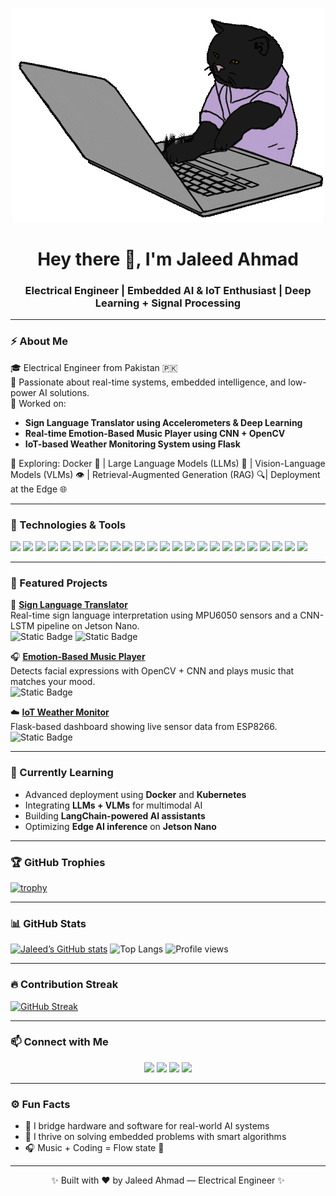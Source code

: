 <p align="center">
  <img src="https://github.com/JaleedAhmad/JaleedAhmad/blob/main/Cat.gif?raw=true" alt="Banner GIF" />
</p>

<h1 align="center">Hey there 👋, I'm Jaleed Ahmad</h1>
<h3 align="center">Electrical Engineer | Embedded AI & IoT Enthusiast | Deep Learning + Signal Processing</h3>

---

### ⚡ About Me

🎓 Electrical Engineer from Pakistan 🇵🇰  
🔬 Passionate about real-time systems, embedded intelligence, and low-power AI solutions.  
🤖 Worked on:
- **Sign Language Translator using Accelerometers & Deep Learning**
- **Real-time Emotion-Based Music Player using CNN + OpenCV**
- **IoT-based Weather Monitoring System using Flask**

🌱 Exploring: Docker 🐳 | Large Language Models (LLMs) 🧠 | Vision-Language Models (VLMs) 👁️ | Retrieval-Augmented Generation (RAG) 🔍| Deployment at the Edge 🌐

---

### 🧰 Technologies & Tools

<p align="left">
  <img src="https://img.shields.io/badge/C-00599C?style=for-the-badge&logo=c&logoColor=white"/>
  <img src="https://img.shields.io/badge/C++-00599C?style=for-the-badge&logo=c%2B%2B&logoColor=white"/>
  <img src="https://img.shields.io/badge/Assembly-6E4C13?style=for-the-badge&logo=gnuassembly&logoColor=white"/>
  <img src="https://img.shields.io/badge/MATLAB-0076A8?style=for-the-badge&logo=mathworks&logoColor=white"/>
  <img src="https://img.shields.io/badge/HTML5-E34F26?style=for-the-badge&logo=html5&logoColor=white"/>
  <img src="https://img.shields.io/badge/CSS3-1572B6?style=for-the-badge&logo=css3&logoColor=white"/>
  <img src="https://img.shields.io/badge/Python-3776AB?style=for-the-badge&logo=python&logoColor=white"/>
  <img src="https://img.shields.io/badge/Node.js-339933?style=for-the-badge&logo=nodedotjs&logoColor=white"/>
  <img src="https://img.shields.io/badge/Git-F05032?style=for-the-badge&logo=git&logoColor=white"/>
  <img src="https://img.shields.io/badge/HuggingFace-FFBF00?style=for-the-badge&logo=huggingface&logoColor=black"/>
  <img src="https://img.shields.io/badge/LangChain-1C3C3C?style=for-the-badge&logo=langchain&logoColor=white"/>
  <img src="https://img.shields.io/badge/LLM-7B68EE?style=for-the-badge&logo=openai&logoColor=white"/>
  <img src="https://img.shields.io/badge/VLM-4682B4?style=for-the-badge&logo=openai&logoColor=white"/>
  <img src="https://img.shields.io/badge/Stable%20Diffusion-FF69B4?style=for-the-badge&logo=stabilityai&logoColor=white"/>
  <img src="https://img.shields.io/badge/PyTorch-EE4C2C?style=for-the-badge&logo=pytorch&logoColor=white"/>
  <img src="https://img.shields.io/badge/TensorFlow-FF6F00?style=for-the-badge&logo=tensorflow&logoColor=white"/>
  <img src="https://img.shields.io/badge/Keras-D00000?style=for-the-badge&logo=keras&logoColor=white"/>
  <img src="https://img.shields.io/badge/OpenCV-5C3EE8?style=for-the-badge&logo=opencv&logoColor=white"/>
  <img src="https://img.shields.io/badge/Arduino-00979D?style=for-the-badge&logo=arduino&logoColor=white"/>
  <img src="https://img.shields.io/badge/Jetson%20Nano-76B900?style=for-the-badge&logo=nvidia&logoColor=white"/>
  <img src="https://img.shields.io/badge/Streamlit-FF4B4B?style=for-the-badge&logo=streamlit&logoColor=white"/>
  <img src="https://img.shields.io/badge/Flask-000000?style=for-the-badge&logo=flask&logoColor=white"/>
  <img src="https://img.shields.io/badge/Docker-2496ED?style=for-the-badge&logo=docker&logoColor=white"/>
  <img src="https://img.shields.io/badge/Linux-FCC624?style=for-the-badge&logo=linux&logoColor=black"/>
</p>

---

### 🔬 Featured Projects

🚀 **[Sign Language Translator](https://github.com/JaleedAhmad/Sign-Language-Translator)**  
Real-time sign language interpretation using MPU6050 sensors and a CNN-LSTM pipeline on Jetson Nano.  
![Static Badge](https://img.shields.io/badge/Type-Embedded%20AI-blue) ![Static Badge](https://img.shields.io/badge/Platform-Jetson%20Nano-green)

🎧 **[Emotion-Based Music Player](https://github.com/JaleedAhmad/Emotion-Music-Player)**  
Detects facial expressions with OpenCV + CNN and plays music that matches your mood.  
![Static Badge](https://img.shields.io/badge/Tech-OpenCV%20%7C%20CNN-orange)

☁️ **[IoT Weather Monitor](https://github.com/JaleedAhmad/IoT-Weather-Monitor)**  
Flask-based dashboard showing live sensor data from ESP8266.  
![Static Badge](https://img.shields.io/badge/Tech-IoT%20%7C%20Flask-blueviolet)

---

### 🌱 Currently Learning

- Advanced deployment using **Docker** and **Kubernetes**  
- Integrating **LLMs + VLMs** for multimodal AI  
- Building **LangChain-powered AI assistants**  
- Optimizing **Edge AI inference** on **Jetson Nano**

---

### 🏆 GitHub Trophies

[![trophy](https://github-profile-trophy.vercel.app/?username=JaleedAhmad&theme=tokyonight&column=6)](https://github.com/ryo-ma/github-profile-trophy)

---

### 📊 GitHub Stats

[![Jaleed’s GitHub stats](https://github-readme-stats-one-bice.vercel.app/api?username=JaleedAhmad&theme=tokyonight&show_icons=true)](https://github.com/anuraghazra/github-readme-stats)
![Top Langs](https://github-readme-stats.vercel.app/api/top-langs/?username=JaleedAhmad&layout=compact&theme=tokyonight)
![Profile views](https://komarev.com/ghpvc/?username=JaleedAhmad&label=Profile%20Views&color=blueviolet&style=flat)

---

### 🔥 Contribution Streak

[![GitHub Streak](https://streak-stats.demolab.com?user=JaleedAhmad&theme=tokyonight)](https://git.io/streak-stats)

---

### 📫 Connect with Me

<p align="center">
  <a href="mailto:jaleedahmad12@gmail.com"><img src="https://skillicons.dev/icons?i=gmail" height="40"/></a>
  <a href="https://www.linkedin.com/in/jaleed-ahmad/"><img src="https://skillicons.dev/icons?i=linkedin" height="40"/></a>
  <a href="https://github.com/JaleedAhmad"><img src="https://skillicons.dev/icons?i=github" height="40"/></a>
  <a href="https://www.kaggle.com/jaleedahmad"><img src="https://skillicons.dev/icons?i=kaggle" height="40"/></a>
</p>

---

### ⚙️ Fun Facts

- 🎯 I bridge hardware and software for real-world AI systems  
- 🧠 I thrive on solving embedded problems with smart algorithms  
- 🎧 Music + Coding = Flow state 🔁  

---

<p align="center">✨ Built with ❤️ by Jaleed Ahmad — Electrical Engineer ✨</p>
